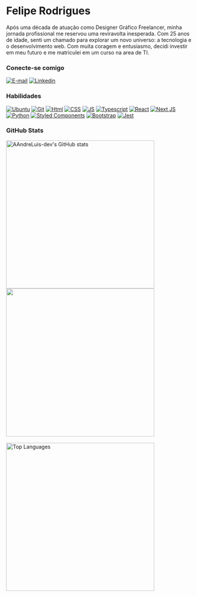 # Felipe Rodrigues
Após uma década de atuação como Designer Gráfico Freelancer, minha jornada profissional me reservou uma reviravolta inesperada. 
Com 25 anos de idade, senti um chamado para explorar um novo universo: a tecnologia e o desenvolvimento web. 
Com muita coragem e entusiasmo, decidi investir em meu futuro e me matriculei em um curso na area de TI.

### Conecte-se comigo
[![E-mail](https://img.shields.io/badge/-Email-000?style=for-the-badge&logo=microsoft-outlook&logoColor=E94D5F)](mailto:neath.felipe@gmail.com)
[![Linkedin](https://img.shields.io/badge/LinkedIn-0077B5?style=for-the-badge&logo=linkedin&logoColor=white)](https://www.linkedin.com/in/feroddev/) 


### Habilidades
[![Ubuntu](https://img.shields.io/badge/Ubuntu-E95420?style=for-the-badge&logo=ubuntu&logoColor=white)](https://ubuntu.com/) 
[![Git](https://img.shields.io/badge/GIT-E44C30?style=for-the-badge&logo=git&logoColor=white)](https://git-scm.com/) 
[![Html](https://img.shields.io/badge/HTML5-E34F26?style=for-the-badge&logo=html5&logoColor=white)](https://developer.mozilla.org/en-US/docs/Glossary/HTML5) 
[![CSS](https://img.shields.io/badge/CSS3-1572B6?style=for-the-badge&logo=css3&logoColor=white)](https://www.w3.org/TR/CSS/#css) 
[![JS](https://img.shields.io/badge/JavaScript-323330?style=for-the-badge&logo=javascript&logoColor=F7DF1E)](https://developer.mozilla.org/en-US/docs/Web/JavaScript) 
[![Typescript](https://img.shields.io/badge/TypeScript-007ACC?style=for-the-badge&logo=typescript&logoColor=white)](https://www.typescriptlang.org/) 
[![React](https://img.shields.io/badge/React-20232A?style=for-the-badge&logo=react&logoColor=61DAFB)](https://react.dev/) 
[![Next JS](https://img.shields.io/badge/Next-black?style=for-the-badge&logo=next.js&logoColor=white)](https://nextjs.org/)
[![Python](https://img.shields.io/badge/Python-14354C?style=for-the-badge&logo=python&logoColor=white)](https://www.python.org/)
[![Styled Components](https://img.shields.io/badge/styled--components-DB7093?style=for-the-badge&logo=styled-components&logoColor=white)](https://styled-components.com/)
[![Bootstrap](https://img.shields.io/badge/Bootstrap-563D7C?style=for-the-badge&logo=bootstrap&logoColor=white)](https://getbootstrap.com/) 
[![Jest](https://img.shields.io/badge/Jest-323330?style=for-the-badge&logo=Jest&logoColor=white)](https://jestjs.io/) 


### GitHub Stats
<div><a href="http://www.github.com/neathfelipe"><img src="https://github-readme-stats.vercel.app/api?username=neathfelipe&show_icons=true&theme=merko" alt="AAndreLuis-dev's GitHub stats" width="400px"/></a><br>
<a href="http://www.github.com/neathfelipe"><img src="https://github-readme-streak-stats.herokuapp.com/?user=neathfelipe&show_icons=true&theme=merko" width="400px"/></a></div><br>
<a href="https://github.com/neathfelipe" align="left"><img src="https://github-readme-stats.vercel.app/api/top-langs/?username=neathfelipe&&show_icons=true&theme=merko" alt="Top Languages" width="400px"/></a>
